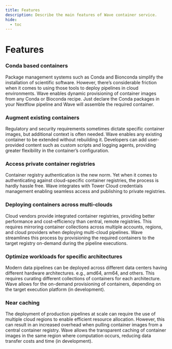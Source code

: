 ```yaml
---
title: Features
description: Describe the main features of Wave container service.
hide:
  - toc
---
```


# Features

<div markdown class="grid">
<div markdown>

### Conda based containers

Package management systems such as Conda and Bionconda simplify the installation of scientific software. However, there’s considerable friction when it comes to using those tools to deploy pipelines in cloud environments.
Wave enables dynamic provisioning of container images from any Conda or Bioconda recipe. Just declare the Conda packages in your Nextflow pipeline and Wave will assemble the required container.

</div>
<div markdown>

### Augment existing containers

Regulatory and security requirements sometimes dictate specific container images, but additional context is often needed.
Wave enables any existing container to be extended without rebuilding it. Developers can add user-provided content such as custom scripts and logging agents, providing greater flexibility in the container’s configuration.

</div>
<div markdown>

### Access private container registries

Container registry authentication is the new norm. Yet when it comes to authenticating against cloud-specific container registries, the process is hardly hassle free.
Wave integrates with Tower Cloud credentials management enabling seamless access and publishing to private registries.

</div>
<div markdown>

### Deploying containers across multi-clouds

Cloud vendors provide integrated container registries, providing better performance and cost-efficiency than central, remote registries.
This requires mirroring container collections across multiple accounts, regions, and cloud providers when deploying multi-cloud pipelines.
Wave streamlines this process by provisioning the required containers to the target registry on-demand during the pipeline executions.

</div>
<div markdown>

### Optimize workloads for specific architectures

Modern data pipelines can be deployed across different data centers having different hardware architectures. e.g., amd64, arm64, and others. This requires curating different collections of containers for each architecture.
Wave allows for the on-demand provisioning of containers, depending on the target execution platform (in development).

</div>
<div markdown>

### Near caching

The deployment of production pipelines at scale can require the use of multiple cloud regions to enable efficient resource allocation.
However, this can result in an increased overhead when pulling container images from a central container registry. Wave allows the transparent caching of container images in the same region where computation occurs, reducing data transfer costs and time (in development).

</div>
</div>
